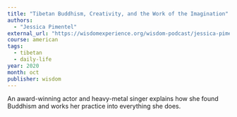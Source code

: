 ```yaml
---
title: "Tibetan Buddhism, Creativity, and the Work of the Imagination"
authors:
  - "Jessica Pimentel"
external_url: "https://wisdomexperience.org/wisdom-podcast/jessica-pimentel/"
course: american
tags:
  - tibetan
  - daily-life
year: 2020
month: oct
publisher: wisdom
---
```


An award-winning actor and heavy-metal singer explains how she found Buddhism and works her practice into everything she does.
